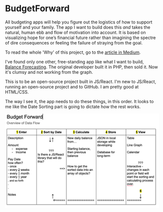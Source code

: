 # BudgetForward
All budgeting apps will help you figure out the logistics of how to support yourself and your family. The app I want to build does this *and* takes the natural, human ebb and flow of motivation into account. It is based on visualizing hope for one’s financial future rather than imagining the spectre of dire consequences or feeling the failure of straying from the goal.

To read the whole 'Why' of this project, go to the [article in Medium](https://sunhouseclg.medium.com/why-im-developing-another-budgeting-app-2bd6ec4f6f5d).

I've found only one other, free-standing app like what I want to build, [Balance Forecasting](https://balanceforecastingapp.com). The original developer built it in PHP, then sold it. Now it's clumsy and not working from the graph.

This is to be an open-source project built in JS/React. I'm new to JS/React, running an open-source project and to GitHub. I am pretty good at HTML/CSS.

The way I see it, the app needs to do these things, in this order. It looks to me like the Date Sorting part is going to dictate how the rest works.

<img src="https://raw.githubusercontent.com/CLGolden/budgetforward/main/BF-dataflow-20210711.jpg" alt="high-level, preliminary diagram of data flow in BudgetForward app">
